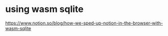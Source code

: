 

# using wasm sqlite

https://www.notion.so/blog/how-we-sped-up-notion-in-the-browser-with-wasm-sqlite
